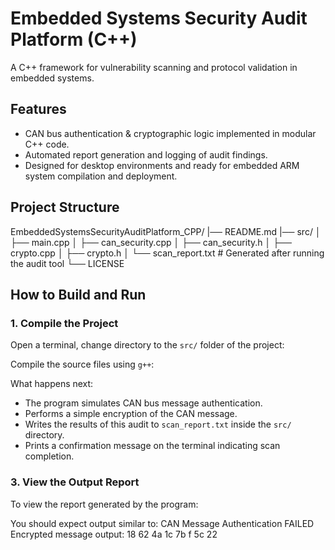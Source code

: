 # Embedded Systems Security Audit Platform (C++)

A C++ framework for vulnerability scanning and protocol validation in embedded systems.

## Features

- CAN bus authentication & cryptographic logic implemented in modular C++ code.
- Automated report generation and logging of audit findings.
- Designed for desktop environments and ready for embedded ARM system compilation and deployment.

## Project Structure

EmbeddedSystemsSecurityAuditPlatform_CPP/
|── README.md
|── src/
│ ├── main.cpp
│ ├── can_security.cpp
│ ├── can_security.h
│ ├── crypto.cpp
│ ├── crypto.h
│ └── scan_report.txt # Generated after running the audit tool
└── LICENSE

## How to Build and Run

### 1. Compile the Project

Open a terminal, change directory to the `src/` folder of the project:

Compile the source files using `g++`:

What happens next:

- The program simulates CAN bus message authentication.
- Performs a simple encryption of the CAN message.
- Writes the results of this audit to `scan_report.txt` inside the `src/` directory.
- Prints a confirmation message on the terminal indicating scan completion.

### 3. View the Output Report

To view the report generated by the program:

You should expect output similar to:
CAN Message Authentication FAILED
Encrypted message output:
18 62 4a 1c 7b f 5c 22


